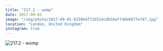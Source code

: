 ```yaml
---
title: "217.2 - womp"
date: 2017-09-01
image: "/img/photo/2017-09-01-8330b4f72b514cdb58aff46b8977e747.jpg"
location: "London, United Kingdom"
instagram: true
---
```


![217.2 - womp](/img/photo/2017-09-01-8330b4f72b514cdb58aff46b8977e747.jpg)
